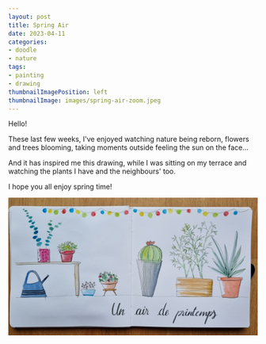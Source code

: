 ```yaml
---
layout: post
title: Spring Air
date: 2023-04-11
categories: 
- doodle
- nature
tags: 
- painting
- drawing
thumbnailImagePosition: left
thumbnailImage: images/spring-air-zoom.jpeg
---
```


Hello!

These last few weeks, I've enjoyed watching nature being reborn, flowers and trees blooming, taking moments outside feeling the sun on the face... 

And it has inspired me this drawing, while I was sitting on my terrace and watching the plants I have and the neighbours' too. 

I hope you all enjoy spring time!

![spring-air](/images/spring_air.jpeg)


